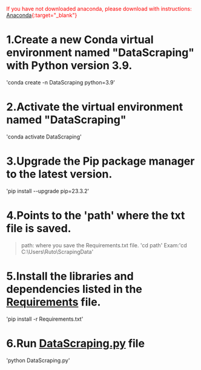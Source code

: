 <span style="color:red">If you have not downloaded anaconda, please download with instructions: [Anaconda](https://docs.anaconda.com/free/anaconda/install/windows/){:target="_blank"}</span>

# 1.Create a new Conda virtual environment named "DataScraping" with Python version 3.9. 
'conda create -n DataScraping python=3.9'
# 2.Activate the virtual environment named "DataScraping"
'conda activate DataScraping'
# 3.Upgrade the Pip package manager to the latest version.
'pip install --upgrade pip=23.3.2'
# 4.Points to the 'path' where the txt file is saved. 
> path: where you save the Requirements.txt file.
'cd path'
Exam:'cd C:\Users\Ruto\ScrapingData'
# 5.Install the libraries and dependencies listed in the [Requirements](https://github.com/RutoNguyen/ScrapingData/Requirement.txt) file.
'pip install -r Requirements.txt'
# 6.Run [DataScraping.py](https://github.com/RutoNguyen/ScrapingData/DataScraping.py) file
'python DataScraping.py'